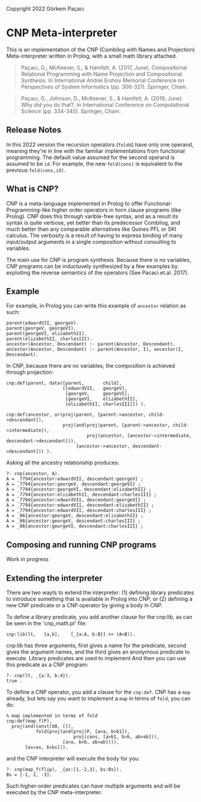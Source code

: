 Copyright 2022 Görkem Paçacı

# CNP Meta-interpreter

This is an implementation of the CNP (Combilog with Names and Projection) Meta-interpreter written in Prolog, with a small math library attached. 

> Paçacı, G., McKeever, S., & Hamfelt, A. (2017, June). Compositional Relational Programming with Name Projection and Compositional Synthesis. In International Andrei Ershov Memorial Conference on Perspectives of System Informatics (pp. 306-321). Springer, Cham.

> Paçacı, G., Johnson, D., McKeever, S., & Hamfelt, A. (2019, June). Why did you do that?. In International Conference on Computational Science (pp. 334-345). Springer, Cham.

## Release Notes

In this 2022 version the recursion operators (`fold`s) have only one operand, meaning they're in line with the familiar implementations from functional programming. The default value assumed for the second operand is assumed to be `id`. For example, the new `fold(cons)` is equivalent to the previous `fold(cons,id)`. 

## What is CNP?

CNP is a meta-language implemented in Prolog to offer Functional-Programming-like higher order operators in horn clause programs (like Prolog). CNP does this through varible-free syntax, and as a result its syntax is quite verbose, yet better than its predecessor Combilog, and much better than any comparable alternatives like Quines PFL or SKI calculus. The verbosity is a result of having to express binding of many input/output arguments in a single composition without consulting to variables.

The main use for CNP is program synthesis. Because there is no variables, CNP programs can be inductuvely synthesized by a few examples by exploiting the reverse semantics of the operators (See Pacaci et.al. 2017).

## Example

For example, in Prolog you can write this example of `ancestor` relation as such:

```
parent(edwardVII, georgeV).
parent(georgeV, georgeVI).
parent(georgeVI, elizabethII).
parent(elizabethII, charlesIII).
ancestor(Ancestor, Descendant) :- parent(Ancestor, Descendant).
ancestor(Ancestor, Descendant) :- parent(Ancestor, I), ancestor(I, Descendant).
```

In CNP, because there are no variables, the composition is achieved through projection:
```
cnp:def(parent, data([parent,       child],
                     [[edwardVII,   georgeV],
                      [georgeV,     georgeVI],
                      [georgeVI,    elizabethII],
                      [elizabethII, charlesIII]]) ).

cnp:def(ancestor, or(proj(parent, [parent->ancestor, child->descendant]),
                     proj(and(proj(parent, [parent->ancestor, child->intermediate]),
                              proj(ancestor, [ancestor->intermediate, descendant->descendant])),
                          [ancestor->ancestor, descendant->descendant])) ).
```

Asking all the ancestry relationship produces:
```
?- cnp(ancestor, A).
A = _7794{ancestor:edwardVII, descendant:georgeV} ;
A = _7794{ancestor:georgeV, descendant:georgeVI} ;
A = _7794{ancestor:georgeVI, descendant:elizabethII} ;
A = _7794{ancestor:elizabethII, descendant:charlesIII} ;
A = _7794{ancestor:edwardVII, descendant:georgeVI} ;
A = _7794{ancestor:edwardVII, descendant:elizabethII} ;
A = _7794{ancestor:edwardVII, descendant:charlesIII} ;
A = _86{ancestor:georgeV, descendant:elizabethII} ;
A = _86{ancestor:georgeV, descendant:charlesIII} ;
A = _86{ancestor:georgeVI, descendant:charlesIII} ;
```

## Composing and running CNP programs

Work in progress

## Extending the interpreter

There are two wayts to extend the interpreter: (1) defining library predicates to introduce something that is available in Prolog into CNP, or (2) defining a new CNP predicate or a CNP operator by giving a body in CNP.

To define a library predicate, you add another clause for the cnp:lib, as can be seen in the 'cnp_math.pl' file:
```
cnp:lib(lt,   [a,b],    [_{a:A, b:B}] >> (A<B)).
```
cnp:lib has three arguments, first gives a name for the predicate, second gives the argument names, and the third gives an anonymous predicate to execute. Library predicates are used to implement 
And then you can use this predicate as a CNP program:
```
?- cnp(lt, _{a:3, b:4}).
true .
```

To define a CNP operator, you add a clause for the `cnp:def`. CNP has a `map` already, but lets say you want to implement a `map` in terms of `fold`, you can do:
```
% map implemented in terms of fold
cnp:def(map_f(P),
  proj(and(const(b0, []),
           fold(proj(and(proj(P, [a>a, b>b1]),
                         proj(cons, [a>b1, b>b, ab>ab])),
                     [a>a, b>b, ab>ab]))),
       [as>as, b>bs])).
```
and the CNP interpreter will execute the body for you:
```
?- cnp(map_f(flip), _{as:[1,-2,3], bs:Bs}).
Bs = [-1, 2, -3].
```
Such higher-order predicates can have multiple arguments and will be executed by the CNP meta-interpreter. 
